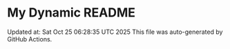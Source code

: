 # My Dynamic README
Updated at: Sat Oct 25 06:28:35 UTC 2025
This file was auto-generated by GitHub Actions.
